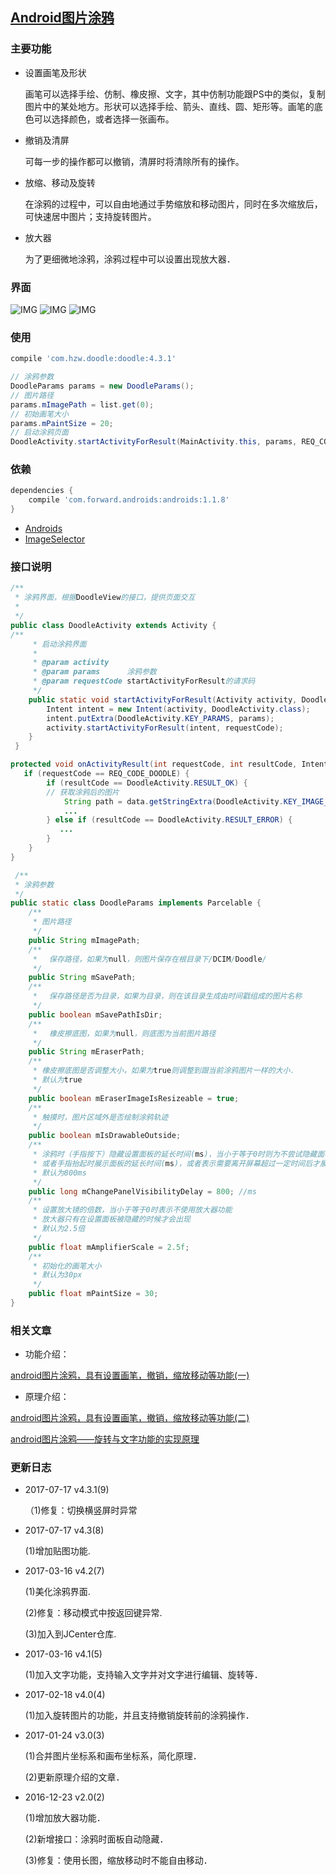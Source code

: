 
## [Android图片涂鸦](http://blog.csdn.net/u012964944/article/details/52661940)

### 主要功能

  * 设置画笔及形状

    画笔可以选择手绘、仿制、橡皮擦、文字，其中仿制功能跟PS中的类似，复制图片中的某处地方。形状可以选择手绘、箭头、直线、圆、矩形等。画笔的底色可以选择颜色，或者选择一张画布。

  * 撤销及清屏

    可每一步的操作都可以撤销，清屏时将清除所有的操作。

  * 放缩、移动及旋转

    在涂鸦的过程中，可以自由地通过手势缩放和移动图片，同时在多次缩放后，可快速居中图片；支持旋转图片。

  * 放大器

    为了更细微地涂鸦，涂鸦过程中可以设置出现放大器．
    
    
### 界面

 ![IMG](https://raw.githubusercontent.com/1993hzw/common/master/Doodle/01.png)
 ![IMG](https://raw.githubusercontent.com/1993hzw/common/master/Doodle/02.png)
 ![IMG](https://raw.githubusercontent.com/1993hzw/common/master/Doodle/03.png)


### 使用
```groovy
compile 'com.hzw.doodle:doodle:4.3.1'
```

```java
// 涂鸦参数
DoodleParams params = new DoodleParams();
// 图片路径
params.mImagePath = list.get(0);
// 初始画笔大小
params.mPaintSize = 20;
// 启动涂鸦页面
DoodleActivity.startActivityForResult(MainActivity.this, params, REQ_CODE_DOODLE);

```


### 依赖
```groovy
dependencies {
    compile 'com.forward.androids:androids:1.1.8'
}
```

  * [Androids](https://github.com/1993hzw/Androids)
  * [ImageSelector](https://github.com/1993hzw/ImageSelector)


### 接口说明

```java
/**
 * 涂鸦界面，根据DoodleView的接口，提供页面交互
 *
 */
public class DoodleActivity extends Activity {
/**
     * 启动涂鸦界面
     *
     * @param activity
     * @param params      涂鸦参数
     * @param requestCode startActivityForResult的请求码
     */
    public static void startActivityForResult(Activity activity, DoodleParams params, int requestCode) {
        Intent intent = new Intent(activity, DoodleActivity.class);
        intent.putExtra(DoodleActivity.KEY_PARAMS, params);
        activity.startActivityForResult(intent, requestCode);
    }
 }
```

```java
protected void onActivityResult(int requestCode, int resultCode, Intent data) {
   if (requestCode == REQ_CODE_DOODLE) {
        if (resultCode == DoodleActivity.RESULT_OK) {
        // 获取涂鸦后的图片
            String path = data.getStringExtra(DoodleActivity.KEY_IMAGE_PATH);
            ...
        } else if (resultCode == DoodleActivity.RESULT_ERROR) {
           ...
        }
    }
}
```

```java
 /**
 * 涂鸦参数
 */
public static class DoodleParams implements Parcelable {
    /**
     * 图片路径
     */
    public String mImagePath;
    /**
     * 　保存路径，如果为null，则图片保存在根目录下/DCIM/Doodle/
     */
    public String mSavePath;
    /**
     * 　保存路径是否为目录，如果为目录，则在该目录生成由时间戳组成的图片名称
     */
    public boolean mSavePathIsDir;
    /**
     * 　橡皮擦底图，如果为null，则底图为当前图片路径
     */
    public String mEraserPath;
    /**
     * 橡皮擦底图是否调整大小，如果为true则调整到跟当前涂鸦图片一样的大小．
     * 默认为true
     */
    public boolean mEraserImageIsResizeable = true;
    /**
     * 触摸时，图片区域外是否绘制涂鸦轨迹
     */
    public boolean mIsDrawableOutside;
    /**
     * 涂鸦时（手指按下）隐藏设置面板的延长时间(ms)，当小于等于0时则为不尝试隐藏面板（即保持面板当前状态不变）;当大于0时表示需要触摸屏幕超过一定时间后才隐藏
     * 或者手指抬起时展示面板的延长时间(ms)，或者表示需要离开屏幕超过一定时间后才展示
     * 默认为800ms
     */
    public long mChangePanelVisibilityDelay = 800; //ms
    /**
     * 设置放大镜的倍数，当小于等于0时表示不使用放大器功能
     * 放大器只有在设置面板被隐藏的时候才会出现
     * 默认为2.5倍
     */
    public float mAmplifierScale = 2.5f;
    /**
     * 初始化的画笔大小
     * 默认为30px
     */
    public float mPaintSize = 30;
}
```

### 相关文章

  * 功能介绍：

   [android图片涂鸦，具有设置画笔，撤销，缩放移动等功能(一)](http://blog.csdn.net/u012964944/article/details/52661940)


  * 原理介绍：

  [android图片涂鸦，具有设置画笔，撤销，缩放移动等功能(二)](http://blog.csdn.net/u012964944/article/details/52769273)

  [android图片涂鸦——旋转与文字功能的实现原理](http://blog.csdn.net/u012964944/article/details/62889219)


### 更新日志

 * 2017-07-17 v4.3.1(9)

   （1)修复：切换横竖屏时异常
   

 * 2017-07-17 v4.3(8)

    (1)增加贴图功能.
    

 * 2017-03-16 v4.2(7)

    (1)美化涂鸦界面.
  
    (2)修复：移动模式中按返回键异常.
  
    (3)加入到JCenter仓库.


  * 2017-03-16 v4.1(5)

    (1)加入文字功能，支持输入文字并对文字进行编辑、旋转等．


  * 2017-02-18 v4.0(4)

    (1)加入旋转图片的功能，并且支持撤销旋转前的涂鸦操作．


  * 2017-01-24 v3.0(3)

    (1)合并图片坐标系和画布坐标系，简化原理．
  
    (2)更新原理介绍的文章．


  * 2016-12-23 v2.0(2)

    (1)增加放大器功能．

    (2)新增接口：涂鸦时面板自动隐藏．

    (3)修复：使用长图，缩放移动时不能自由移动．
